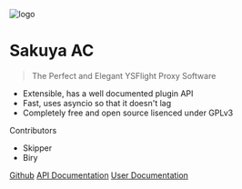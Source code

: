 ![logo](/favicon.ico)

# Sakuya AC

> The Perfect and Elegant YSFlight Proxy Software

- Extensible, has a well documented plugin API
- Fast, uses asyncio so that it doesn't lag
- Completely free and open source lisenced under GPLv3

Contributors
- Skipper
- Biry

[Github](https://github.com/the-indian-dev/sakuya-ac)
[API Documentation](/api/README.md)
[User Documentation](/user/README.md)
